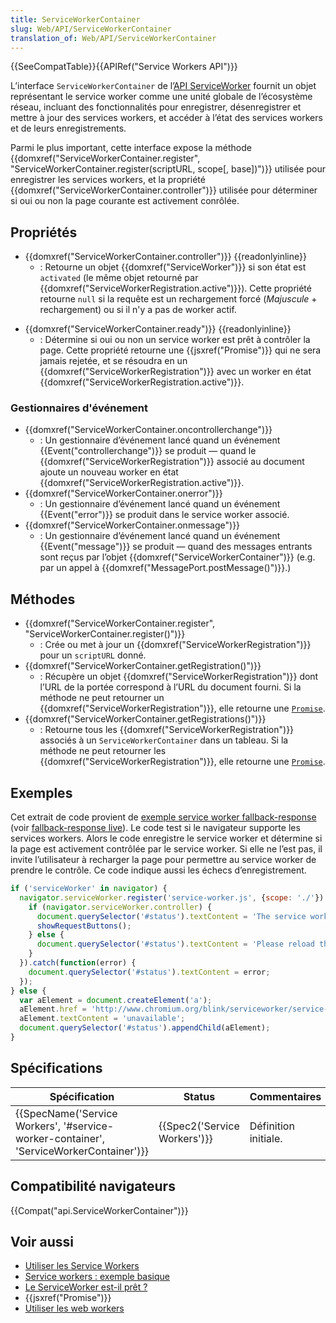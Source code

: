 ```yaml
---
title: ServiceWorkerContainer
slug: Web/API/ServiceWorkerContainer
translation_of: Web/API/ServiceWorkerContainer
---
```

{{SeeCompatTable}}{{APIRef("Service Workers API")}}

L’interface `ServiceWorkerContainer` de l’[API ServiceWorker](/fr/docs/Web/API/ServiceWorker_API) fournit un objet représentant le service worker comme une unité globale de l’écosystème réseau, incluant des fonctionnalités pour enregistrer, désenregistrer et mettre à jour des services workers, et accéder à l’état des services workers et de leurs enregistrements.

Parmi le plus important, cette interface expose la méthode {{domxref("ServiceWorkerContainer.register", "ServiceWorkerContainer.register(scriptURL, scope[, base])")}} utilisée pour enregistrer les services workers, et la propriété {{domxref("ServiceWorkerContainer.controller")}} utilisée pour déterminer si oui ou non la page courante est activement conrôlée.

## Propriétés

- {{domxref("ServiceWorkerContainer.controller")}} {{readonlyinline}}
  - : Retourne un objet {{domxref("ServiceWorker")}} si son état est `activated` (le même objet retourné par {{domxref("ServiceWorkerRegistration.active")}}). Cette propriété retourne `null` si la requête est un rechargement forcé (*Majuscule* + rechargement) ou si il n'y a pas de worker actif.

<!---->

- {{domxref("ServiceWorkerContainer.ready")}} {{readonlyinline}}
  - : Détermine si oui ou non un service worker est prêt à contrôler la page. Cette propriété retourne une {{jsxref("Promise")}} qui ne sera jamais rejetée, et se résoudra en un {{domxref("ServiceWorkerRegistration")}} avec un worker en état {{domxref("ServiceWorkerRegistration.active")}}.

### Gestionnaires d'événement

- {{domxref("ServiceWorkerContainer.oncontrollerchange")}}
  - : Un gestionnaire d’événement lancé quand un événement {{Event("controllerchange")}} se produit — quand le {{domxref("ServiceWorkerRegistration")}} associé au document ajoute un nouveau worker en état {{domxref("ServiceWorkerRegistration.active")}}.
- {{domxref("ServiceWorkerContainer.onerror")}}
  - : Un gestionnaire d’événement lancé quand un événement {{Event("error")}} se produit dans le service worker associé.
- {{domxref("ServiceWorkerContainer.onmessage")}}
  - : Un gestionnaire d’événement lancé quand un événement {{Event("message")}} se produit — quand des messages entrants sont reçus par l’objet {{domxref("ServiceWorkerContainer")}} (e.g. par un appel à {{domxref("MessagePort.postMessage()")}}.)

## Méthodes

- {{domxref("ServiceWorkerContainer.register", "ServiceWorkerContainer.register()")}}
  - : Crée ou met à jour un {{domxref("ServiceWorkerRegistration")}} pour un `scriptURL` donné.
- {{domxref("ServiceWorkerContainer.getRegistration()")}}
  - : Récupère un objet {{domxref("ServiceWorkerRegistration")}} dont l’URL de la portée correspond à l’URL du document fourni.  Si la méthode ne peut retourner un {{domxref("ServiceWorkerRegistration")}}, elle retourne une [`Promise`](/en-US/docs/Web/JavaScript/Reference/Global_Objects/Promise).
- {{domxref("ServiceWorkerContainer.getRegistrations()")}}
  - : Retourne tous les  {{domxref("ServiceWorkerRegistration")}} associés à un `ServiceWorkerContainer` dans un tableau. Si la méthode ne peut retourner les {{domxref("ServiceWorkerRegistration")}}, elle retourne une [`Promise`](/en-US/docs/Web/JavaScript/Reference/Global_Objects/Promise).

## Exemples

Cet extrait de code provient de [exemple service worker fallback-response](https://github.com/GoogleChrome/samples/blob/gh-pages/service-worker/fallback-response/index.html#L126) (voir [fallback-response live](http://googlechrome.github.io/samples/service-worker/fallback-response/)). Le code test si le navigateur supporte les services workers. Alors le code enregistre le service worker et détermine si la page est activement contrôlée par le service worker. Si elle ne l’est pas, il invite l’utilisateur à recharger la page pour permettre au service worker de prendre le contrôle. Ce code indique aussi les échecs d’enregistrement.

```js
if ('serviceWorker' in navigator) {
  navigator.serviceWorker.register('service-worker.js', {scope: './'}).then(function() {
    if (navigator.serviceWorker.controller) {
      document.querySelector('#status').textContent = 'The service worker is currently handling network operations.';
      showRequestButtons();
    } else {
      document.querySelector('#status').textContent = 'Please reload this page to allow the service worker to handle network operations.';
    }
  }).catch(function(error) {
    document.querySelector('#status').textContent = error;
  });
} else {
  var aElement = document.createElement('a');
  aElement.href = 'http://www.chromium.org/blink/serviceworker/service-worker-faq';
  aElement.textContent = 'unavailable';
  document.querySelector('#status').appendChild(aElement);
}
```

## Spécifications

| Spécification                                                                                                        | Status                               | Commentaires         |
| -------------------------------------------------------------------------------------------------------------------- | ------------------------------------ | -------------------- |
| {{SpecName('Service Workers', '#service-worker-container', 'ServiceWorkerContainer')}} | {{Spec2('Service Workers')}} | Définition initiale. |

## Compatibilité navigateurs

{{Compat("api.ServiceWorkerContainer")}}

## Voir aussi

- [Utiliser les Service Workers](/fr/docs/Web/API/ServiceWorker_API/Using_Service_Workers)
- [Service workers : exemple basique](https://github.com/mdn/sw-test)
- [Le ServiceWorker est-il prêt&nbsp;?](https://jakearchibald.github.io/isserviceworkerready/)
- {{jsxref("Promise")}}
- [Utiliser les web workers](/fr/docs/Web/Guide/Performance/Using_web_workers)
